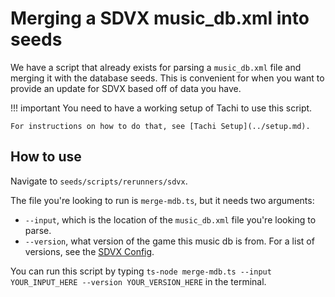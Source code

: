 # Merging a SDVX music_db.xml into seeds

We have a script that already exists for parsing a `music_db.xml` file and merging it with the database seeds.
This is convenient for when you want to provide an update for SDVX based off of data you have.

!!! important
	You need to have a working setup of Tachi to use this script.

	For instructions on how to do that, see [Tachi Setup](../setup.md).

## How to use

Navigate to `seeds/scripts/rerunners/sdvx`.

The file you're looking to run is `merge-mdb.ts`, but it needs two arguments:

- `--input`, which is the location of the `music_db.xml` file you're looking to parse.
- `--version`, what version of the game this music db is from. For a list of versions, see the [SDVX Config](../../game-support/games/sdvx-Single.md#versions).

You can run this script by typing `ts-node merge-mdb.ts --input YOUR_INPUT_HERE --version YOUR_VERSION_HERE` in the terminal.

